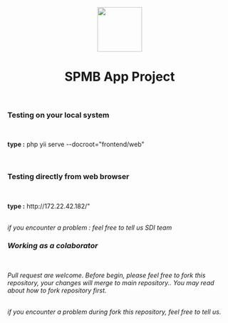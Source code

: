 <p align="center">
    <a href="https://github.com/yiisoft" target="_blank">
        <img src="https://upload.wikimedia.org/wikipedia/commons/e/e2/Del_Institute_of_Technology_Logo.png" height="100px">
    </a>
    <h1 align="center">SPMB App Project</h1>
    <br>
</p>

<h3> Testing on your local system</h3>
<br>
<p> <b>type :</b> php yii serve --docroot="frontend/web"   </p>
<br>

<h3> Testing directly from web browser </h3>
<br>
<p> <b>type :</b> http://172.22.42.182/"  </p>
<br> <i> if you encounter a problem : feel free to tell us SDI team </li>
<br>

<h3> Working as a colaborator </h3>
<br>
<p> Pull request are welcome. Before begin, please feel free to fork this repository, your changes will merge to main repository.. <i> You may read about how to fork repository first. <i> </p>
<br> <i> if you encounter a problem during fork this repository, feel free to tell us. </li>
<br>
<!-- Yii 2 Advanced Project Template is a skeleton [Yii 2](https://www.yiiframework.com/) application best for
developing complex Web applications with multiple tiers.

The template includes three tiers: front end, back end, and console, each of which
is a separate Yii application.

The template is designed to work in a team development environment. It supports
deploying the application in different environments.

Documentation is at [docs/guide/README.md](docs/guide/README.md).

[![Latest Stable Version](https://img.shields.io/packagist/v/yiisoft/yii2-app-advanced.svg)](https://packagist.org/packages/yiisoft/yii2-app-advanced)
[![Total Downloads](https://img.shields.io/packagist/dt/yiisoft/yii2-app-advanced.svg)](https://packagist.org/packages/yiisoft/yii2-app-advanced)
[![build](https://github.com/yiisoft/yii2-app-advanced/workflows/build/badge.svg)](https://github.com/yiisoft/yii2-app-advanced/actions?query=workflow%3Abuild) -->

DIRECTORY STRUCTURE
-------------------

```
common
    config/              contains shared configurations
    mail/                contains view files for e-mails
    models/              contains model classes used in both backend and frontend
    tests/               contains tests for common classes    
console
    config/              contains console configurations
    controllers/         contains console controllers (commands)
    migrations/          contains database migrations
    models/              contains console-specific model classes
    runtime/             contains files generated during runtime
backend
    assets/              contains application assets such as JavaScript and CSS
    config/              contains backend configurations
    controllers/         contains Web controller classes
    models/              contains backend-specific model classes
    runtime/             contains files generated during runtime
    tests/               contains tests for backend application    
    views/               contains view files for the Web application
    web/                 contains the entry script and Web resources
frontend
    assets/              contains application assets such as JavaScript and CSS
    config/              contains frontend configurations
    controllers/         contains Web controller classes
    models/              contains frontend-specific model classes
    runtime/             contains files generated during runtime
    tests/               contains tests for frontend application
    views/               contains view files for the Web application
    web/                 contains the entry script and Web resources
    widgets/             contains frontend widgets
vendor/                  contains dependent 3rd-party packages
environments/            contains environment-based overrides
```
